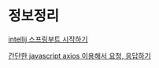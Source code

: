 # 정보정리

[intellij 스프링부트 시작하기](https://jsb-diary0011.tistory.com/38)

[간단한 javascript axios 이용해서 요청, 응답하기](https://jsb-diary0011.tistory.com/39)
